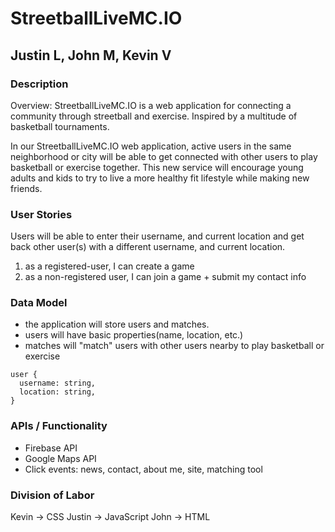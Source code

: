 # StreetballLiveMC.IO
## Justin L, John M, Kevin V

### Description
Overview: StreetballLiveMC.IO is a web application for connecting a community through streetball and exercise. Inspired by a multitude of basketball tournaments. 

In our StreetballLiveMC.IO web application, active users in the same neighborhood or city will be able to get connected with other users to play basketball or exercise together. This new service will encourage young adults and kids to try to live a more healthy fit lifestyle while making new friends.

### User Stories
Users will be able to enter their username, and current location and get back other user(s) with a different username, and current location.

1. as a registered-user, I can create a game
2. as a non-registered user, I can join a game + submit my contact info

### Data Model
* the application will store users and matches.
* users will have basic properties(name, location, etc.)
* matches will "match" users with other users nearby to play basketball or exercise

```
user {
  username: string,
  location: string,
}
```

### APIs / Functionality
* Firebase API
* Google Maps API
* Click events: news, contact, about me, site, matching tool

### Division of Labor 
Kevin -> CSS
Justin -> JavaScript
John -> HTML
